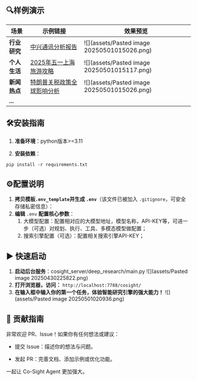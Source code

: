 
## 🔍样例演示

| 场景       | 示例链接                                                                          | 效果预览                                        |
| -------- | ----------------------------------------------------------------------------- | ------------------------------------------- |
| **行业研究** | [中兴通讯分析报告](https://www.youtube.com/watch?v=SNd8kYPxr3s)                       | ![](assets/Pasted image 20250501015026.png) |
| **个人生活** | [2025年五一上海旅游攻略](https://www.youtube.com/watch?v=IkAGq0e1Lio&feature=youtu.be) | ![](assets/Pasted image 20250501015117.png) |
| **新闻热点** | [特朗普关税政策全球影响分析](https://www.youtube.com/watch?v=19-BmlHuG_E)                  | ![](assets/Pasted image 20250501015026.png) |
| **...**  |                                                                               |                                             |



## 🛠安装指南

1. **准备环境**：python版本>=3.11

2. **安装依赖**：
```shell
pip install -r requirements.txt
```



## ⚙️配置说明

1. **拷贝模板`.env_template`并生成 `.env`**（该文件已被加入 `.gitignore`，可安全存储私密信息）：
2. **编辑** `.env` **配置核心参数**：
	1. 大模型配置：配置相对应的大模型地址，模型名称，API-KEY等，可进一步（可选）对规划、执行、工具、多模态模型做配置；
	2. 搜索引擎配置（可选）：配置相关搜索引擎API-KEY；



## ▶️ 快速启动

1. **启动后台服务**：cosight_server/deep_research/main.py
![](assets/Pasted image 20250430225822.png)
2. **打开浏览器，访问：**
`http://localhost:7788/cosight/`
3. **在输入框中输入你的第一个任务，体验智能研究引擎的强大能力！**
![](assets/Pasted image 20250501020936.png)



## 🤝 贡献指南

非常欢迎 PR、Issue！如果你有任何想法或建议：

- 提交 Issue：描述你的想法与问题。
  
- 发起 PR：完善文档、添加示例或优化功能。
  

一起让 Co-Sight Agent 更加强大。

